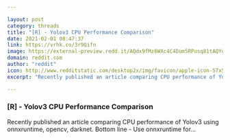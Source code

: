 ```yaml
---

layout: post
category: threads
title: "[R] - Yolov3 CPU Performance Comparison"
date: 2021-02-01 08:47:37
link: https://vrhk.co/3r9Qifn
image: https://external-preview.redd.it/AQdx9fMz6WXc4C4Dum5RPusq81tAQYqUbn3usLZombs.jpg?width=1200&height=566&auto=webp&crop=1200:566,smart&s=b6c4cc13ba32199a163f06e6dd5090b539263b33
domain: reddit.com
author: "reddit"
icon: http://www.redditstatic.com/desktop2x/img/favicon/apple-icon-57x57.png
excerpt: "Recently published an article comparing CPU performance of Yolov3 using onnxruntime, opencv, darknet. Bottom line - Use onnxruntime for..."

---
```


### [R] - Yolov3 CPU Performance Comparison

Recently published an article comparing CPU performance of Yolov3 using onnxruntime, opencv, darknet. Bottom line - Use onnxruntime for...